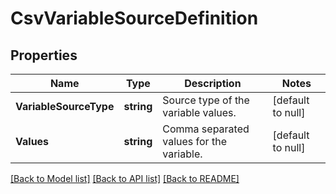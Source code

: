 # CsvVariableSourceDefinition

## Properties
Name | Type | Description | Notes
------------ | ------------- | ------------- | -------------
**VariableSourceType** | **string** | Source type of the variable values. | [default to null]
**Values** | **string** | Comma separated values for the variable. | [default to null]

[[Back to Model list]](../README.md#documentation-for-models) [[Back to API list]](../README.md#documentation-for-api-endpoints) [[Back to README]](../README.md)

